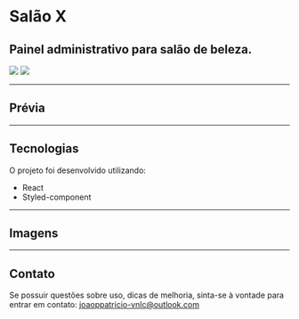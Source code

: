 # Salão X

## Painel administrativo para salão de beleza.


![](https://img.shields.io/badge/React-17.0.2-green.svg)
![](https://img.shields.io/badge/license-MIT-blue.svg)

---



## Prévia



---


## Tecnologias
O projeto foi desenvolvido utilizando:
* React
* Styled-component
---

## Imagens


---

## Contato

Se possuir questões sobre uso, dicas de melhoria, sinta-se à vontade para entrar em contato: joaoppatricio-vnlc@outlook.com